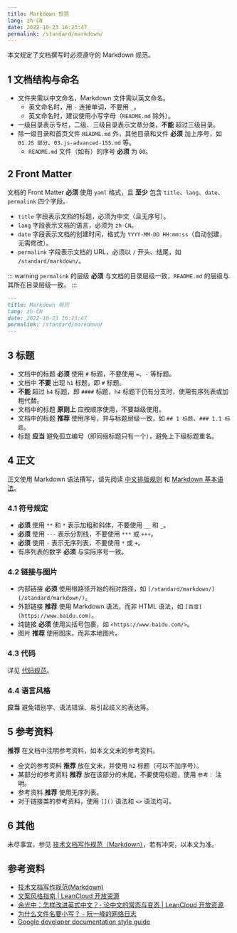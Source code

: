 ```yaml
---
title: Markdown 规范
lang: zh-CN
date: 2022-10-23 16:23:47
permalink: /standard/markdown/
---
```


本文规定了文档撰写时必须遵守的 Markdown 规范。

## 1 文档结构与命名

- 文件夹需以中文命名，Markdown 文件需以英文命名。
  - 英文命名时，用 `-` 连接单词，不要用 `_`。
  - 英文命名时，建议使用小写字母（`README.md` 除外）。
- 一级目录表示专栏，二级、三级目录表示文章分类，**不能** 超过三级目录。
- 除一级目录和首页文件 `README.md` 外，其他目录和文件 **必须** 加上序号，如 `01.JS 部分`、`03.js-advanced-155.md` 等。
  - `README.md` 文件（如有）的序号 **必须** 为 `00`。

## 2 Front Matter

文档的 Front Matter **必须** 使用 `yaml` 格式，且 **至少** 包含 `title`、`lang`、`date`、`permalink` 四个字段。
- `title` 字段表示文档的标题，必须为中文（且无序号）。
- `lang` 字段表示文档的语言，必须为 `zh-CN`。
- `date` 字段表示文档的创建时间，格式为 `YYYY-MM-DD HH:mm:ss`（自动创建，无需修改）。
- `permalink` 字段表示文档的 URL，必须以 `/` 开头、结尾，如 `/standard/markdown/`。

::: warning
`permalink` 的层级 **必须** 与文档的目录层级一致，`README.md` 的层级与其所在目录层级一致。
:::

```markdown
---
title: Markdown 规则
lang: zh-CN
date: 2022-10-23 16:23:47
permalink: /standard/markdown/
---
```

## 3 标题

- 文档中的标题 **必须** 使用 `#` 标题，不要使用 `=`、`-` 等标题。
- 文档中 **不要** 出现 `h1` 标题，即 `#` 标题。
- **不能** 超过 `h4` 标题，即 `####` 标题，`h4` 标题下仍有分支时，使用有序列表或加粗代替。
- 文档中的标题 **原则上** 应按顺序使用，不要越级使用。
- 文档中的标题 **推荐** 使用序号，并与标题层级一致，如 `## 1 标题`、`### 1.1 标题`。
- 标题 **应当** 避免孤立编号（即同级标题只有一个），避免上下级标题重名。

## 4 正文

正文使用 Markdown 语法撰写，请先阅读 [中文排版规则](/standard/chinese/) 和 [Markdown 基本语法](/standard/markdown/markdown-base/)。

### 4.1 符号规定

- **必须** 使用 `**` 和 `*` 表示加粗和斜体，不要使用 `__` 和 `_`。
- **必须** 使用 `---` 表示分割线，不要使用 `***` 或 `+++`。
- **必须** 使用 `-` 表示无序列表，不要使用 `*` 或 `+`。
- 有序列表的数字 **必须** 与实际序号一致。

### 4.2 链接与图片

- 内部链接 **必须** 使用根路径开始的相对路径，如 `[/standard/markdown/](/standard/markdown/)`。
- 外部链接 **推荐** 使用 Markdown 语法，而非 HTML 语法，如 `[百度](https://www.baidu.com)`。
- 纯链接 **必须** 使用尖括号包裹，如 `<https://www.baidu.com/>`。
- 图片 **推荐** 使用图床，而非本地图片。

### 4.3 代码

详见 [代码规范](/standard/code/)。

### 4.4 语言风格

**应当** 避免错别字、语法错误、易引起歧义的表达等。

## 5 参考资料

**推荐** 在文档中注明参考资料，如本文文末的参考资料。

- 全文的参考资料 **推荐** 放在文末，并使用 `h2` 标题（可以不加序号）。
- 某部分的参考资料 **推荐** 放在该部分的末尾，不要使用标题，使用 `参考：` 注明。
- 参考资料 **推荐** 使用无序列表。
- 对于链接类的参考资料，使用 `[]()` 语法和 `<>` 语法均可。

## 6 其他

未尽事宜，参见 [技术文档写作规范（Markdown）](https://www.jianshu.com/p/3b638180e42c)，若有冲突，以本文为准。

## 参考资料

- [技术文档写作规范(Markdown)](https://www.jianshu.com/p/3b638180e42c)
- [文案风格指南 | LeanCloud 开放资源](https://open.leancloud.cn/copywriting-style-guide/)
- [余光中：怎样改进英式中文？- 论中文的常态与变态 | LeanCloud 开放资源](https://open.leancloud.cn/improve-chinese/)
- [为什么文件名要小写？ - 阮一峰的网络日志](http://www.ruanyifeng.com/blog/2017/02/filename-should-be-lowercase.html)
- [Google developer documentation style guide](https://developers.google.com/style/)
